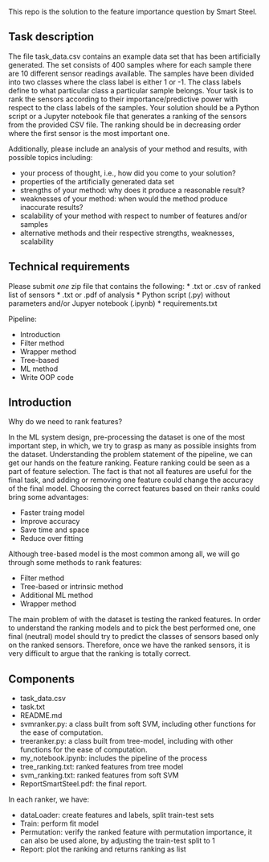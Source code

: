 This repo is the solution to the feature importance question by Smart Steel.

Task description
----------------
The file task_data.csv contains an example data set that has been artificially generated. 
The set consists of 400 samples where for each sample there are 10 different sensor readings available. 
The samples have been divided into two classes where the class label is either 1 or -1. 
The class labels define to what particular class a particular sample belongs.
Your task is to rank the sensors according to their importance/predictive power with respect to the class labels of the samples. 
Your solution should be a Python script or a Jupyter notebook file that generates a ranking of the sensors from the provided CSV file. 
The ranking should be in decreasing order where the first sensor is the most important one.

Additionally, please include an analysis of your method and results, with
possible topics including:

* your process of thought, i.e., how did you come to your solution?
* properties of the artificially generated data set
* strengths of your method: why does it produce a reasonable result?
* weaknesses of your method: when would the method produce inaccurate results?
* scalability of your method with respect to number of features and/or samples
* alternative methods and their respective strengths, weaknesses, scalability


Technical requirements
----------------------
Please submit *one* zip file that contains the following:
    * .txt or .csv of ranked list of sensors
    * .txt or .pdf of analysis
    * Python script (.py) without parameters and/or Jupyer notebook (.ipynb)
    * requirements.txt

Pipeline:
+ Introduction
+ Filter method
+ Wrapper method
+ Tree-based
+ ML method
+ Write OOP code

## Introduction
Why do we need to rank features?

In the ML system design, pre-processing the dataset is one of the most important step, in which, we try to grasp as many as possible insights from the dataset.
Understanding the problem statement of the pipeline, we can get our hands on the feature ranking.
Feature ranking could be seen as a part of feature selection.
The fact is that not all features are useful for the final task, and adding or removing one feature could change the accuracy of the final model. 
Choosing the correct features based on their ranks could bring some advantages:
+ Faster traing model
+ Improve accuracy
+ Save time and space
+ Reduce over fitting

Although tree-based model is the most common among all, we will go through some methods to rank features:
+ Filter method
+ Tree-based or intrinsic method
+ Additional ML method
+ Wrapper method

The main problem of with the dataset is testing the ranked features.
In order to understand the ranking models and to pick the best performed one, one final (neutral) model should try to predict the classes of sensors based only on the ranked sensors.
Therefore, once we have the ranked sensors, it is very difficult to argue that the ranking is totally correct.

## Components
+ task_data.csv
+ task.txt
+ README.md
+ svmranker.py: a class built from soft SVM, including other functions for the ease of computation.
+ treeranker.py: a class built from tree-model, including with other functions for the ease of computation.
+ my_notebook.ipynb: includes the pipeline of the process
+ tree_ranking.txt: ranked features from tree model
+ svm_ranking.txt: ranked features from soft SVM
+ ReportSmartSteel.pdf: the final report.

In each ranker, we have:
+ dataLoader: create features and labels, split train-test sets
+ Train: perform fit model
+ Permutation: verify the ranked feature with permutation importance, it can also be used alone, by adjusting the train-test split to 1
+ Report: plot the ranking and returns ranking as list